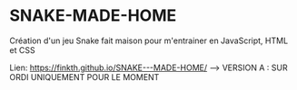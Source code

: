 # SNAKE-MADE-HOME
Création d'un jeu Snake fait maison pour m'entrainer en JavaScript, HTML et CSS

Lien:
https://finkth.github.io/SNAKE---MADE-HOME/
--> VERSION A : SUR ORDI UNIQUEMENT POUR LE MOMENT

